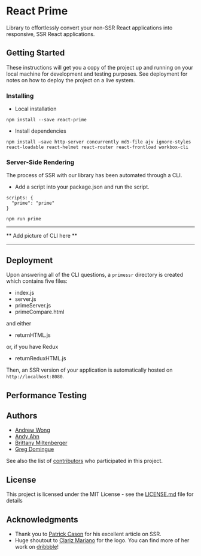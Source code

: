 # React Prime

Library to effortlessly convert your non-SSR React applications into responsive, SSR React applications.

## Getting Started

These instructions will get you a copy of the project up and running on your local machine for development and testing purposes. See deployment for notes on how to deploy the project on a live system.

### Installing

- Local installation

```
npm install --save react-prime
```


- Install dependencies

```
npm install —save http-server concurrently md5-file ajv ignore-styles react-loadable react-helmet react-router react-frontload workbox-cli
```

### Server-Side Rendering

The process of SSR with our library has been automated through a CLI.

- Add a script into your package.json and run the script.

```
scripts: {
  "prime": "prime"
}
```
```
npm run prime
```
<hr>
** Add picture of CLI here **
<hr>

## Deployment

Upon answering all of the CLI questions, a ```primessr``` directory is created which contains five files: 
- index.js
- server.js
- primeServer.js
- primeCompare.html

and either
- returnHTML.js

or, if you have Redux
- returnReduxHTML.js

Then, an SSR version of your application is automatically hosted on ```http://localhost:8080```.

## Performance Testing

## Authors

* [Andrew Wong](https://github.com/andwong91)
* [Andy Ahn](https://github.com/andyahn91)
* [Brittany Miltenberger](https://github.com/brittanywm)
* [Greg Domingue](https://​github.com/gregdoming)

See also the list of [contributors](https://github.com/SS-React/react-prime/graphs/contributors) who participated in this project.

## License

This project is licensed under the MIT License - see the [LICENSE.md](LICENSE.md) file for details

## Acknowledgments

* Thank you to [Patrick Cason](https://medium.com/@cereallarceny/server-side-rendering-in-create-react-app-with-all-the-goodies-without-ejecting-4c889d7db25e) for his excellent article on SSR.
* Huge shoutout to [Clariz Mariano](https://github.com/havengoer) for the logo. You can find more of her work on [dribbble](https://dribbble.com/clarizmariano)!
